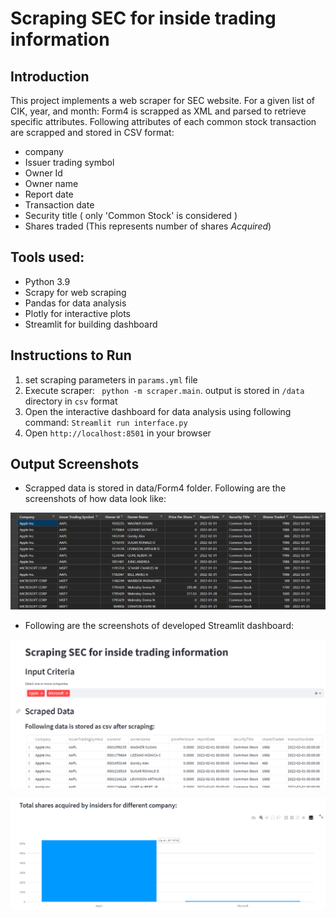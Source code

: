# Scraping SEC for inside trading information

## Introduction
This project implements a web scraper for SEC website. 
For a given list of CIK, year, and month: Form4 is scrapped as XML and parsed to retrieve specific attributes.
Following attributes of each common stock transaction are scrapped and stored in CSV format:
- company
- Issuer trading symbol
- Owner Id
- Owner name
- Report date
- Transaction date 
- Security title ( only 'Common Stock' is considered )
- Shares traded (This represents number of shares <i>Acquired</i>)

## Tools used:

- Python 3.9
- Scrapy for web scraping
- Pandas for data analysis
- Plotly for interactive plots
- Streamlit for building dashboard

## Instructions to Run
1. set scraping parameters in `params.yml` file
2. Execute scraper: ` python -m scraper.main`. output is stored in `/data` directory in `csv` format
3. Open the interactive dashboard for data analysis using following command:
        `Streamlit run interface.py`
4. Open `http://localhost:8501` in your browser


## Output Screenshots
- Scrapped data is stored in data/Form4 folder. Following are the screenshots of how data look like:

![screenshot of /data/form4.csv file](https://github.com/ManpreetDhillon13/SecForm4Analysis/blob/134d0191ae384706bfc41eb6a8ef3fe360e17f70/img/form4_data.png)

- Following are the screenshots of developed Streamlit dashboard:

![screenshot of dashboard p1](https://github.com/ManpreetDhillon13/SecForm4Analysis/blob/134d0191ae384706bfc41eb6a8ef3fe360e17f70/img/streamlit_dashboard_1.png)

![screenshot of dashboard p2](https://github.com/ManpreetDhillon13/SecForm4Analysis/blob/134d0191ae384706bfc41eb6a8ef3fe360e17f70/img/streamlit_dashboard_2.png)
